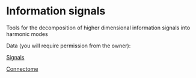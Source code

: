 # Information signals
Tools for the decomposition of higher dimensional information signals into harmonic modes

Data (you will require permission from the owner):

[Signals](https://drive.google.com/file/d/1pW7MuYi3pAGb7-ZjTaEVh6Dw6D3gVnw0/view?usp=sharing)

[Connectome](https://drive.google.com/drive/folders/1BUMwJdOxPygab_d1wwZiLnCTN-Y0xKez?usp=sharing)
